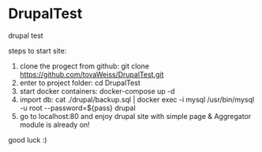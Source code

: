 # DrupalTest
drupal test

steps to start site:
1. clone the progect from github: git clone https://github.com/tovaWeiss/DrupalTest.git
2. enter to project folder: cd DrupalTest
3. start docker containers: docker-compose up -d
4. import db:  cat ./drupal/backup.sql | docker exec -i mysql /usr/bin/mysql -u root --password=${pass} drupal
5. go to localhost:80 and enjoy drupal site with simple page & Aggregator module is already on!

good luck :)